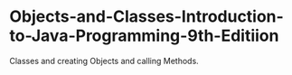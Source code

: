 # Objects-and-Classes-Introduction-to-Java-Programming-9th-Editiion
 Classes and creating Objects and calling Methods.
